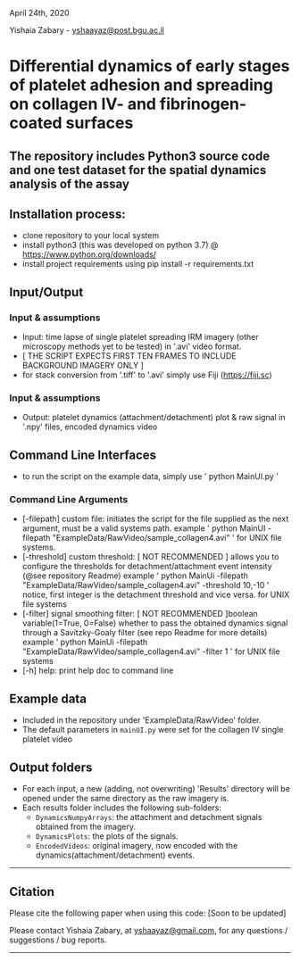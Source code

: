 April 24th, 2020

Yishaia Zabary - yshaayaz@post.bgu.ac.il

# Differential dynamics of early stages of platelet adhesion and spreading on collagen IV- and fibrinogen-coated surfaces
## The repository includes Python3 source code and one test dataset for the spatial dynamics analysis of the assay 

## Installation process:
- clone repository to your local system
- install python3 (this was developed on python 3.7) @ https://www.python.org/downloads/
- install project requirements using pip install -r requirements.txt

## Input/Output
### Input & assumptions
- Input: time lapse of single platelet spreading IRM imagery (other microscopy methods yet to be tested) in '.avi' video format.
- [ THE SCRIPT EXPECTS FIRST TEN FRAMES TO INCLUDE BACKGROUND IMAGERY ONLY ]
- for stack conversion from '.tiff' to '.avi' simply use Fiji (https://fiji.sc)
### Input & assumptions
- Output: platelet dynamics (attachment/detachment) plot & raw signal in '.npy' files, encoded dynamics video

## Command Line Interfaces
- to run the script on the example data, simply use ' python MainUI.py '
### Command Line Arguments
- [-filepath] custom file: initiates the script for the file supplied as the next argument, must be a valid systems path.
                        example ' python MainUI -filepath "ExampleData/RawVideo/sample_collagen4.avi" ' for UNIX file systems.
- [-threshold] custom threshold: [ NOT RECOMMENDED ] allows you to configure the thresholds for detachment/attachment event intensity (@see repository Readme)
                        example ' python MainUi -filepath "ExampleData/RawVideo/sample_collagen4.avi"  -threshold 10,-10  '
                        notice, first integer is the detachment threshold and vice versa.
                        for UNIX file systems 
- [-filter] signal smoothing filter: [ NOT RECOMMENDED ]boolean variable(1=True, 0=False) whether to pass the obtained dynamics signal through a Savitzky-Goaly filter (see repo Readme for more details)
                        example ' python MainUi -filepath "ExampleData/RawVideo/sample_collagen4.avi"  -filter 1  '
                        for UNIX file systems 
- [-h] help: print help doc to command line
 


## Example data
- Included in the repository under 'ExampleData/RawVideo' folder.   
- The default parameters in `mainUI.py` were set for the collagen IV single platelet video

## Output folders
- For each input, a new (adding, not overwriting) 'Results' directory will be opened under the same directory as the raw imagery is.
- Each results folder includes the following sub-folders:
  - `DynamicsNumpyArrays`: the attachment and detachment signals obtained from the imagery.
  - `DynamicsPlots`: the plots of the signals. 
  - `EncodedVideos`: original imagery, now encoded with the dynamics(attachment/detachment) events.  


-----------------

## Citation

Please cite the following paper when using this code:
[Soon to be updated]

Please contact Yishaia Zabary, at yshaayaz@gmail.com, for any questions / suggestions / bug reports.

-----------------
